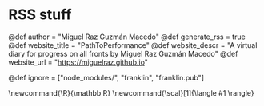 <!--
Add here global page variables to use throughout your
website.
The website_* must be defined for the RSS to work
-->
# RSS stuff
@def author = "Miguel Raz Guzmán Macedo"
@def generate_rss = true
@def website_title = "PathToPerformance"
@def website_descr = "A virtual diary for progress on all fronts by Miguel Raz Guzmán Macedo"
@def website_url = "https://miguelraz.github.io"

<!--
@def mintoclevel = 2
@def rss = ""
@def rss_description = "A blog about Julia and numerical relativity."
@def rss_title = "PathToPerformance"
@def rss_author = "Miguel Raz Guzmán Macedo"
@def rss_category = ""
@def rss_comments = ""
@def rss_enclosure = ""
@def rss_pubdate = ""
-->

<!--
Add here files or directories that should be ignored by Franklin, otherwise
these files might be copied and, if markdown, processed by Franklin which
you might not want. Indicate directories by ending the name with a `/`.
-->
@def ignore = ["node_modules/", "franklin", "franklin.pub"]

<!--
Add here global latex commands to use throughout your
pages. It can be math commands but does not need to be.
For instance:
* \newcommand{\phrase}{This is a long phrase to copy.}
-->
\newcommand{\R}{\mathbb R}
\newcommand{\scal}[1]{\langle #1 \rangle}
